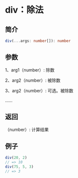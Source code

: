 <Breadcrumb category="Math" title="div"/>

<script setup>
import Breadcrumb from '../.vitepress/components/Breadcrumb.vue'
</script>

# div：除法

## 简介
```ts
div(...args: number[]): number
```

## 参数

1、arg1（number）: 除数

2、arg2（number）: 被除数

3、arg2（number）: 可选。被除数

……

## 返回

（number）: 计算结果
## 例子
```js
div(20, 2)
// => 10
div(75, 5, 3)
// => 3
```